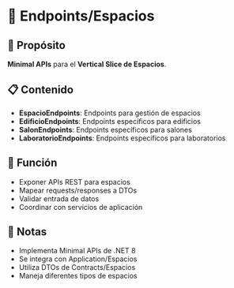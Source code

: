# 📁 Endpoints/Espacios

## 🎯 Propósito
**Minimal APIs** para el **Vertical Slice de Espacios**.

## 📋 Contenido
- **EspacioEndpoints**: Endpoints para gestión de espacios
- **EdificioEndpoints**: Endpoints específicos para edificios
- **SalonEndpoints**: Endpoints específicos para salones
- **LaboratorioEndpoints**: Endpoints específicos para laboratorios

## 🔧 Función
- Exponer APIs REST para espacios
- Mapear requests/responses a DTOs
- Validar entrada de datos
- Coordinar con servicios de aplicación

## 📝 Notas
- Implementa Minimal APIs de .NET 8
- Se integra con Application/Espacios
- Utiliza DTOs de Contracts/Espacios
- Maneja diferentes tipos de espacios
